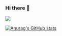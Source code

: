 ### Hi there 👋
![](https://komarev.com/ghpvc/?username=ibndiaye&color=red)


[![Anurag's GitHub stats](https://github-readme-stats.vercel.app/api?username=ibndiaye)](https://github.com/anuraghazra/github-readme-stats)
